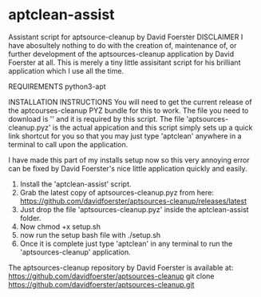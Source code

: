 # aptclean-assist
Assistant script for aptsource-cleanup by David Foerster
DISCLAIMER
I have abosultely nothing to do with the creation of, maintenance of, or further development of the aptsources-cleanup application by David Foerster at all. This is merely a tiny little assisitant script for his brilliant application which I use all the time. 

REQUIREMENTS
python3-apt

INSTALLATION INSTRUCTIONS
You will need to get the current release of the aptcourses-cleanup PYZ bundle for this to work. The file you need to download is '' and it is required by this script. The file 'aptsources-cleanup.pyz' is the actual appication and this script simply sets up a quick link shortcut for you so that you may just type 'aptclean' anywhere in a terminal to call upon the application.

I have made this part of my installs setup now so this very annoying error can be fixed by David Foerster's nice little application quickly and easily.

1. Install the 'aptclean-assist' script.
1. Grab the latest copy of aptsources-cleanup.pyz from here: https://github.com/davidfoerster/aptsources-cleanup/releases/latest
3. Just drop the file 'aptsources-cleanup.pyz' inside the aptclean-assist folder.
4. Now chmod +x setup.sh
5. now run the setup bash file with ./setup.sh
6. Once it is complete just type 'aptclean' in any terminal to run the 'aptsources-cleanup' application.

The aptsources-cleanup repository by David Foerster is available at:
https://github.com/davidfoerster/aptsources-cleanup
git clone https://github.com/davidfoerster/aptsources-cleanup.git

